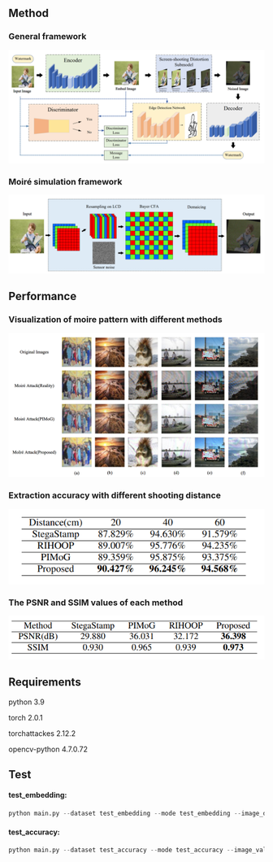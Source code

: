 

## Method

### General framework

![image-20231009133628218](https://github.com/Dawn-Hsiao/SSRH/blob/main/README.assets/image-20231009133628218.png)

### Moiré simulation framework

![image-20231009133852270](https://github.com/Dawn-Hsiao/SSRH/blob/main/README.assets/image-20231009133852270.png)

## Performance

### Visualization of moire pattern with different methods

![image-20231009134210954](https://github.com/Dawn-Hsiao/SSRH/blob/main/README.assets/image-20231009134210954.png)

### Extraction accuracy with different shooting distance

![image-20231009142845765](https://github.com/Dawn-Hsiao/SSRH/blob/main/README.assets/image-20231009142845765.png)

### The PSNR and SSIM values of each method

![image-20231009143135396](https://github.com/Dawn-Hsiao/SSRH/blob/main/README.assets/image-20231009143135396.png)

## Requirements

python 3.9

torch 2.0.1

torchattackes 2.12.2

opencv-python 4.7.0.72

## Test

#### test_embedding:

```python
python main.py --dataset test_embedding --mode test_embedding --image_dir 'images/original/'
```

#### test_accuracy:

```python
python main.py --dataset test_accuracy --mode test_accuracy --image_val_dir 'images/embed/'
```
